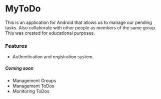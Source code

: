 # MyToDo
This is an application for Android that allows us to manage our pending tasks. 
Also collaborate with other people as members of the same group.
This was created for educational purposes. 

### Features
* Authentication and registration system.
##### Coming soon
* Management Groups
* Management ToDos
* Monitoring ToDos
